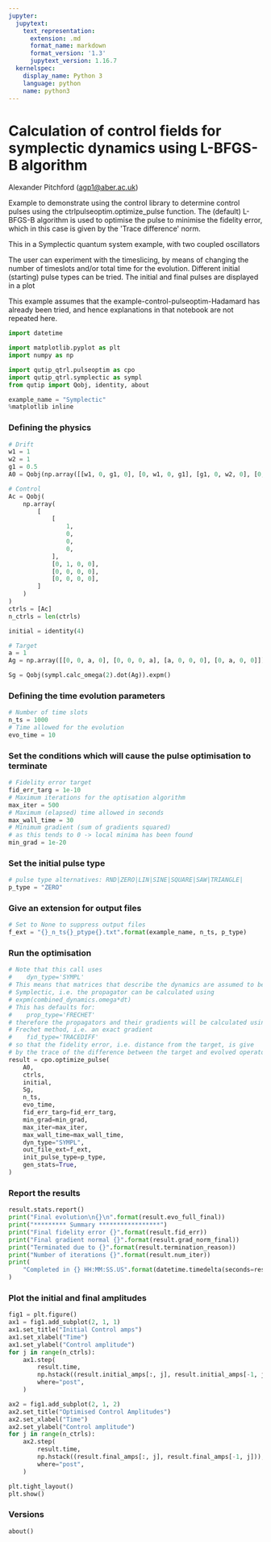 ```yaml
---
jupyter:
  jupytext:
    text_representation:
      extension: .md
      format_name: markdown
      format_version: '1.3'
      jupytext_version: 1.16.7
  kernelspec:
    display_name: Python 3
    language: python
    name: python3
---
```


# Calculation of control fields for symplectic dynamics using L-BFGS-B algorithm


Alexander Pitchford (agp1@aber.ac.uk)


Example to demonstrate using the control library to determine control
pulses using the ctrlpulseoptim.optimize_pulse function.
The (default) L-BFGS-B algorithm is used to optimise the pulse to
minimise the fidelity error, which in this case is given by the
'Trace difference' norm.

This in a Symplectic quantum system example, with two coupled oscillators

The user can experiment with the timeslicing, by means of changing the
number of timeslots and/or total time for the evolution.
Different initial (starting) pulse types can be tried.
The initial and final pulses are displayed in a plot

This example assumes that the example-control-pulseoptim-Hadamard has already been tried, and hence explanations in that notebook are not repeated here.

```python
import datetime

import matplotlib.pyplot as plt
import numpy as np

import qutip_qtrl.pulseoptim as cpo
import qutip_qtrl.symplectic as sympl
from qutip import Qobj, identity, about

example_name = "Symplectic"
%matplotlib inline
```

### Defining the physics

```python
# Drift
w1 = 1
w2 = 1
g1 = 0.5
A0 = Qobj(np.array([[w1, 0, g1, 0], [0, w1, 0, g1], [g1, 0, w2, 0], [0, g1, 0, w2]]))

# Control
Ac = Qobj(
    np.array(
        [
            [
                1,
                0,
                0,
                0,
            ],
            [0, 1, 0, 0],
            [0, 0, 0, 0],
            [0, 0, 0, 0],
        ]
    )
)
ctrls = [Ac]
n_ctrls = len(ctrls)

initial = identity(4)

# Target
a = 1
Ag = np.array([[0, 0, a, 0], [0, 0, 0, a], [a, 0, 0, 0], [0, a, 0, 0]])

Sg = Qobj(sympl.calc_omega(2).dot(Ag)).expm()
```

### Defining the time evolution parameters

```python
# Number of time slots
n_ts = 1000
# Time allowed for the evolution
evo_time = 10
```

### Set the conditions which will cause the pulse optimisation to terminate

```python
# Fidelity error target
fid_err_targ = 1e-10
# Maximum iterations for the optisation algorithm
max_iter = 500
# Maximum (elapsed) time allowed in seconds
max_wall_time = 30
# Minimum gradient (sum of gradients squared)
# as this tends to 0 -> local minima has been found
min_grad = 1e-20
```

### Set the initial pulse type

```python
# pulse type alternatives: RND|ZERO|LIN|SINE|SQUARE|SAW|TRIANGLE|
p_type = "ZERO"
```

### Give an extension for output files

```python
# Set to None to suppress output files
f_ext = "{}_n_ts{}_ptype{}.txt".format(example_name, n_ts, p_type)
```

### Run the optimisation

```python
# Note that this call uses
#    dyn_type='SYMPL'
# This means that matrices that describe the dynamics are assumed to be
# Symplectic, i.e. the propagator can be calculated using
# expm(combined_dynamics.omega*dt)
# This has defaults for:
#    prop_type='FRECHET'
# therefore the propagators and their gradients will be calculated using the
# Frechet method, i.e. an exact gradient
#    fid_type='TRACEDIFF'
# so that the fidelity error, i.e. distance from the target, is give
# by the trace of the difference between the target and evolved operators
result = cpo.optimize_pulse(
    A0,
    ctrls,
    initial,
    Sg,
    n_ts,
    evo_time,
    fid_err_targ=fid_err_targ,
    min_grad=min_grad,
    max_iter=max_iter,
    max_wall_time=max_wall_time,
    dyn_type="SYMPL",
    out_file_ext=f_ext,
    init_pulse_type=p_type,
    gen_stats=True,
)
```

### Report the results

```python
result.stats.report()
print("Final evolution\n{}\n".format(result.evo_full_final))
print("********* Summary *****************")
print("Final fidelity error {}".format(result.fid_err))
print("Final gradient normal {}".format(result.grad_norm_final))
print("Terminated due to {}".format(result.termination_reason))
print("Number of iterations {}".format(result.num_iter))
print(
    "Completed in {} HH:MM:SS.US".format(datetime.timedelta(seconds=result.wall_time))
)
```

### Plot the initial and final amplitudes

```python
fig1 = plt.figure()
ax1 = fig1.add_subplot(2, 1, 1)
ax1.set_title("Initial Control amps")
ax1.set_xlabel("Time")
ax1.set_ylabel("Control amplitude")
for j in range(n_ctrls):
    ax1.step(
        result.time,
        np.hstack((result.initial_amps[:, j], result.initial_amps[-1, j])),
        where="post",
    )

ax2 = fig1.add_subplot(2, 1, 2)
ax2.set_title("Optimised Control Amplitudes")
ax2.set_xlabel("Time")
ax2.set_ylabel("Control amplitude")
for j in range(n_ctrls):
    ax2.step(
        result.time,
        np.hstack((result.final_amps[:, j], result.final_amps[-1, j])),
        where="post",
    )

plt.tight_layout()
plt.show()
```

### Versions

```python
about()
```

```python

```

```python

```
